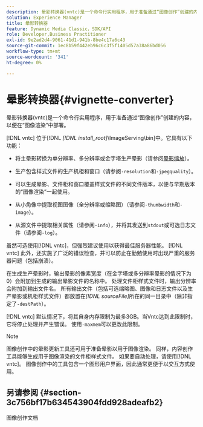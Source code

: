 ```yaml
---
description: 晕影转换器(vntc)是一个命令行实用程序，用于准备通过“图像创作”创建的内容，以便在“图像渲染”中部署。
solution: Experience Manager
title: 晕影转换器
feature: Dynamic Media Classic，SDK/API
role: Developer,Business Practitioner
exl-id: 9e2ad2d4-9061-41d1-941b-8be4c17a6c43
source-git-commit: 1ec8b59f442eb96c6c3f5f1405d57a38a86bd056
workflow-type: tm+mt
source-wordcount: '341'
ht-degree: 0%

---
```


# 晕影转换器{#vignette-converter}

晕影转换器(vntc)是一个命令行实用程序，用于准备通过“图像创作”创建的内容，以便在“图像渲染”中部署。

[!DNL vntc] 位于[!DNL  *[!DNL install_root]*\ImageServing\bin]中。它具有以下功能：

* 将主晕影转换为单分辨率、多分辨率或金字塔生产晕影（请参阅[晕影缩放](../../../../ir-api/vntc/utilities/c-ir-vignette-converter-vntc/c-ir-vignette-scaling.md#concept-e373a29c2f954df98d704c7723804585)）。
* 生产包含样式文件的生产机柜和窗口（请参阅`-resolution`和`-jpegquality`）。

* 可以生成晕影、文件柜和窗口覆盖样式文件的不同文件版本，以便与早期版本的“图像渲染”一起使用。
* 从小角像中提取视图图像（全分辨率或缩略图）（请参阅`-thumbwidth`和`-image`）。
* 从源文件中提取相关属性（请参阅`-info`），并将其发送到`stdout`或可选日志文件（请参阅`-log`）。

虽然可选使用[!DNL vntc]，但强烈建议使用以获得最佳服务器性能。 [!DNL vntc] 此外，还实施了广泛的错误检查，并可以防止在勤勉使用时出现严重的服务器问题（包括崩溃）。

在生成生产晕影时，输出晕影的像素宽度（在金字塔或多分辨率晕影的情况下为0）会附加到生成的输出晕影文件的名称中。 处理文件柜样式文件时，输出分辨率会附加到输出文件名。 所有输出文件（包括可选缩略图、图像和日志文件以及生产晕影或机柜样式文件）都放置在&#x200B;*[!DNL sourceFile]*&#x200B;所在的同一目录中（除非指定了`-destPath`）。

[!DNL vntc] 默认情况下，将其自身内存限制为最多3GB。当Vntc达到此限制时，它将停止处理并产生错误。 使用`-maxmem`可以更改此限制。

>[!NOTE]
>
>图像创作中的晕影更新工具还可用于准备晕影以用于图像渲染。 同样，内容创作工具能够生成用于图像渲染的文件柜样式文件。 如果要自动处理，请使用[!DNL vntc]。 图像创作中的工具包含一个图形用户界面，因此通常更便于以交互方式使用。

## 另请参阅 {#section-3c756bf17b634543904fdd928adeafb2}

图像创作文档
